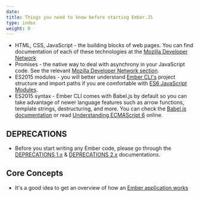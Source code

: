 ```yaml
---
date:
title: Things you need to know before starting Ember.JS
type: index
weight: 0
---
```


- HTML, CSS, JavaScript - the building blocks of web pages. You can find documentation of each of these technologies at the
[Mozilla Developer Network](https://developer.mozilla.org/en-US/docs/Web "_blank")
- Promises - the native way to deal with asynchrony in your JavaScript code. See the relevant [Mozilla Developer Network section](https://developer.mozilla.org/en-US/docs/Web/JavaScript/Reference/Global_Objects/Promise).
- ES2015 modules - you will better understand [Ember CLI's](https://ember-cli.com/) project structure and import paths if you are comfortable with [ES6 JavaScript Modules](http://jsmodules.io/).
- ES2015 syntax - Ember CLI comes with Babel.js by default so you can take advantage of newer language features such as arrow functions, template strings, destructuring, and more. You can check the [Babel.js documentation](https://babeljs.io/docs/learn-es2015/) or read [Understanding ECMAScript 6](https://leanpub.com/understandinges6/read) online.

## DEPRECATIONS

- Before you start writing any Ember code, please go through the [DEPRECATIONS 1.x](http://emberjs.com/deprecations/v1.x/) & [DEPRECATIONS 2.x](http://emberjs.com/deprecations/v2.x/) documentations.

## Core Concepts

-  It's a good idea to get an overview of how an [Ember application works](https://guides.emberjs.com/v2.8.0/getting-started/core-concepts/)
